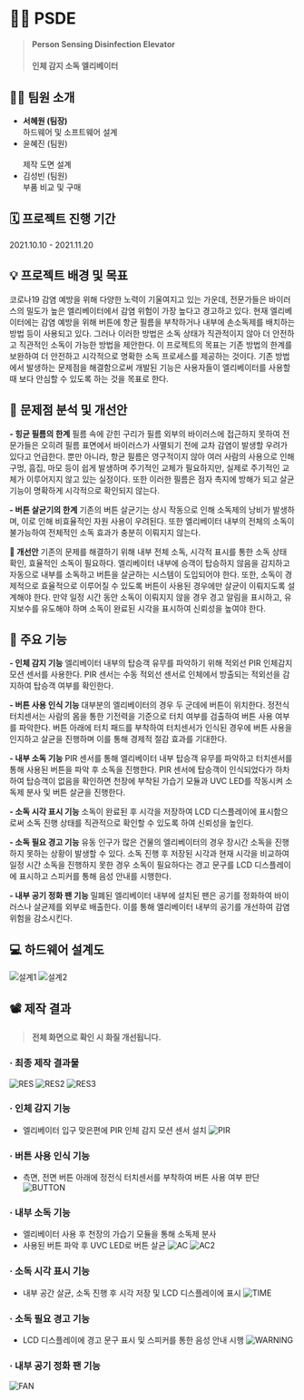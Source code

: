 #  🏃‍♀️ PSDE
>#### Person Sensing Disinfection Elevator
>#### 인체 감지 소독 엘리베이터

## 💁‍♀️ 팀원 소개 

- **서혜원 (팀장)**
  <br>하드웨어 및 소프트웨어 설계
- 윤혜진 (팀원)   
  <br>제작 도면 설계
- 김성빈 (팀원) 
  <br>부품 비교 및 구매
  

## 🗓 프로젝트 진행 기간
2021.10.10 - 2021.11.20

## 💡 프로젝트 배경 및 목표
코로나19 감염 예방을 위해 다양한 노력이 기울여지고 있는 가운데, 전문가들은 바이러스의 밀도가 높은 엘리베이터에서 감염 위험이 가장 높다고 경고하고 있다. 현재 엘리베이터에는 감염 예방을 위해 버튼에 항균 필름을 부착하거나 내부에 손소독제를 배치하는 방법 등이 사용되고 있다.  그러나 이러한 방법은 소독 상태가 직관적이지 않아 더 안전하고 직관적인 소독이 가능한 방법을 제안한다. 
이 프로젝트의 목표는 기존 방법의 한계를 보완하여 더 안전하고 시각적으로 명확한 소독 프로세스를 제공하는 것이다. 기존 방법에서 발생하는 문제점을 해결함으로써 개발된 기능은 사용자들이 엘리베이터를 사용할 때 보다 안심할 수 있도록 하는 것을 목표로 한다.

## 🚨 문제점 분석 및 개선안
 **- 힝균 필름의 한계**
 필름 속에 갇힌 구리가 필름 외부의 바이러스에 접근하지 못하여 전문가들은 오히려 필름 표면에서 바이러스가 사멸되기 전에 교차 감염이 발생할 우려가 있다고 언급한다. 뿐만 아니라, 항균 필름은 영구적이지 않아 여러 사람의 사용으로 인해 구멍, 흠집, 마모 등이 쉽게 발생하며 주기적인 교체가 필요하지만, 실제로 주기적인 교체가 이루어지지 않고 있는 실정이다. 또한 이러한 필름은 점자 촉지에 방해가 되고 살균 기능이 명확하게 시각적으로 확인되지 않는다.

**- 버튼 살균기의 한계**
기존의 버튼 살균기는 상시 작동으로 인해 소독제의 낭비가 발생하며, 이로 인해 비효율적인 자원 사용이 우려된다. 또한 엘리베이터 내부의 전체의 소독이 불가능하여 전체적인 소독 효과가 충분히 이뤄지지 않는다.

**🚨  개선안**
기존의 문제를 해결하기 위해 내부 전체 소독, 시각적 표시를 통한 소독 상태 확인, 효율적인 소독이 필요하다. 
엘리베이터 내부에 승객이 탑승하지 않음을 감지하고 자동으로 내부를 소독하고 버튼을 살균하는 시스템이 도입되어야 한다. 또한, 소독이 경제적으로 효율적으로 이루어질 수 있도록 버튼이 사용된 경우에만 살균이 이뤄지도록 설계해야 한다. 만약 일정 시간 동안 소독이 이뤄지지 않을 경우 경고 알림을 표시하고, 유지보수를 유도해야 하며 소독이 완료된 시각을 표시하여 신뢰성을 높여야 한다.  
 

## 📌 주요 기능
**- 인체 감지 기능**
엘리베이터 내부의 탑승객 유무를 파악하기 위해 적외선 PIR 인체감지 모션 센서를 사용한다. PIR 센서는 수동 적외선 센서로 인체에서 방출되는 적외선을 감지하여 탑승객 여부를 확인한다.

**- 버튼 사용 인식 기능**
대부분의 엘리베이터의 경우 두 군데에 버튼이 위치한다. 정전식 터치센서는 사람의 몸을 통한 기전력을 기준으로 터치 여부를 검출하여 버튼 사용 여부를 파악한다. 버튼 아래에 터치 패드를 부착하여 터치센서가 인식된 경우에 버튼 사용을 인지하고 살균을 진행하며 이를 통해 경제적 절감 효과를 기대한다. 

**- 내부 소독 기능**
PIR 센서를 통해 엘리베이터 내부 탑승객 유무를 파악하고 터치센서를 통해 사용된 버튼을 파악 후 소독을 진행한다. PIR 센서에 탑승객이 인식되었다가 하차하여 탑승객이 없음을 확인하면 천장에 부착된 가습기 모듈과 UVC LED를 작동시켜 소독제 분사 및 버튼 살균을 진행한다.

**- 소독 시각 표시 기능**
소독이 완료된 후 시각을 저장하여 LCD 디스플레이에 표시함으로써 소독 진행 상태를 직관적으로 확인할 수 있도록 하여 신뢰성을 높인다.

**- 소독 필요 경고 기능**
유동 인구가 많은 건물의 엘리베이터의 경우 장시간 소독을 진행하지 못하는 상황이 발생할 수 있다. 소독 진행 후 저장된 시각과 현재 시각을 비교하여 일정 시간 소독을 진행하지 못한 경우 소독이 필요하다는 경고 문구를 LCD 디스플레이에 표시하고 스피커를 통해 음성 안내를 시행한다.

**- 내부 공기 정화 팬 기능**
밀폐된 엘리베이터 내부에 설치된 팬은 공기를 정화하여 바이러스나 살균제를 외부로 배출한다. 이를 통해 엘리베이터 내부의 공기를 개선하여 감염 위험을 감소시킨다.

## 💻 하드웨어 설계도
![설계1](https://github.com/hye1w/PSDE/assets/105777703/f4e64d8f-e7c1-453f-85ab-5c8446a42127.jpg)
![설계2](https://github.com/hye1w/PSDE/assets/105777703/1bb4efac-c330-4485-9c63-1e093c784cf6.jpg)

## 📽️ 제작 결과
>#### 전체 화면으로 확인 시 화질 개선됩니다.

### · 최종 제작 결과물
![RES](https://github.com/hye1w/PSDE/assets/105777703/6034ae99-09e3-43ae-81ab-1c1a5301e5fe.jpg)
![RES2](https://github.com/hye1w/PSDE/assets/105777703/6ad19648-d8fb-483a-96ea-e7e68d14a578.jpg)
![RES3](https://github.com/hye1w/PSDE/assets/105777703/31ee5945-59f6-4b3d-a54e-740b3ccc5dfd.jpg)

### · 인체 감지 기능
- 엘리베이터 입구 맞은편에 PIR 인체 감지 모션 센서 설치
![PIR](https://github.com/hye1w/PSDE/assets/105777703/f282799a-5e1f-43c4-8892-2bd315afc322.jpg)

### · 버튼 사용 인식 기능
- 측면, 전면 버튼 아래에 정전식 터치센서를 부착하여 버튼 사용 여부 판단
![BUTTON](https://github.com/hye1w/PSDE/assets/105777703/bbcc5d05-c74c-4ae4-9c3f-df9a31d2f9a7.jpg)

### · 내부 소독 기능
- 엘리베이터 사용 후 천장의 가습기 모듈을 통해 소독제 분사
- 사용된 버튼 파악 후 UVC LED로 버튼 살균
![AC](https://github.com/hye1w/PSDE/assets/105777703/ed051f99-de8d-455b-8a9f-04d76a393a9e.jpg)
![AC2](https://github.com/hye1w/PSDE/assets/105777703/f82ee6d7-264c-4b14-8495-32c1fae102aa.jpg)

### · 소독 시각 표시 기능
- 내부 공간 살균, 소독 진행 후 시각 저장 및 LCD 디스플레이에 표시
![TIME](https://github.com/hye1w/PSDE/assets/105777703/d0826e18-c655-4ef9-99b7-b8c12322338b.jpg)

### · 소독 필요 경고 기능
- LCD 디스플레이에 경고 문구 표시 및 스피커를 통한 음성 안내 시행
![WARNING](https://github.com/hye1w/PSDE/assets/105777703/3b399de5-c664-49bb-ad76-a99a3a596dea.jpg)

### · 내부 공기 정화 팬 기능
![FAN](https://github.com/hye1w/PSDE/assets/105777703/fc8f47d4-c628-4c5e-8c2b-452bf87329fd.jpg)
